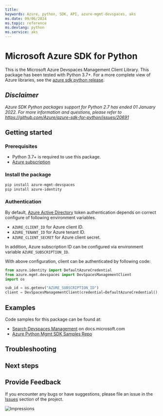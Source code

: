 ```yaml
---
title: 
keywords: Azure, python, SDK, API, azure-mgmt-devspaces, aks
ms.date: 09/06/2024
ms.topic: reference
ms.devlang: python
ms.service: aks
---
```

# Microsoft Azure SDK for Python

This is the Microsoft Azure Devspaces Management Client Library.
This package has been tested with Python 3.7+.
For a more complete view of Azure libraries, see the [azure sdk python release](https://aka.ms/azsdk/python/all).

## _Disclaimer_

_Azure SDK Python packages support for Python 2.7 has ended 01 January 2022. For more information and questions, please refer to https://github.com/Azure/azure-sdk-for-python/issues/20691_

## Getting started

### Prerequisites

- Python 3.7+ is required to use this package.
- [Azure subscription](https://azure.microsoft.com/free/)

### Install the package

```bash
pip install azure-mgmt-devspaces
pip install azure-identity
```

### Authentication

By default, [Azure Active Directory](https://aka.ms/awps/aad) token authentication depends on correct configure of following environment variables.

- `AZURE_CLIENT_ID` for Azure client ID.
- `AZURE_TENANT_ID` for Azure tenant ID.
- `AZURE_CLIENT_SECRET` for Azure client secret.

In addition, Azure subscription ID can be configured via environment variable `AZURE_SUBSCRIPTION_ID`.

With above configuration, client can be authenticated by following code:

```python
from azure.identity import DefaultAzureCredential
from azure.mgmt.devspaces import DevSpacesManagementClient
import os

sub_id = os.getenv("AZURE_SUBSCRIPTION_ID")
client = DevSpacesManagementClient(credential=DefaultAzureCredential(), subscription_id=sub_id)
```

## Examples

Code samples for this package can be found at:
- [Search Devspaces Management](/samples/browse/?languages=python&term=Getting%20started%20-%20Managing&terms=Getting%20started%20-%20Managing) on docs.microsoft.com
- [Azure Python Mgmt SDK Samples Repo](https://aka.ms/azsdk/python/mgmt/samples)


## Troubleshooting

## Next steps

## Provide Feedback

If you encounter any bugs or have suggestions, please file an issue in the
[Issues](https://github.com/Azure/azure-sdk-for-python/issues)
section of the project. 


![Impressions](https://azure-sdk-impressions.azurewebsites.net/api/impressions/azure-sdk-for-python%2Fazure-mgmt-devspaces%2FREADME.png)


